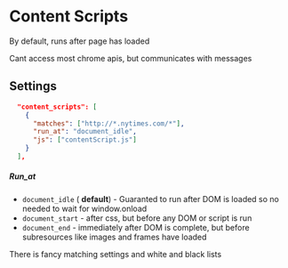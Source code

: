 # Content Scripts

By default, runs after page has loaded

Cant access most chrome apis, but communicates with messages

## Settings

```json
  "content_scripts": [
    {
      "matches": ["http://*.nytimes.com/*"],
      "run_at": "document_idle",
      "js": ["contentScript.js"]
    }
  ],
```

##### Run_at

- `document_idle` ( **default**) - Guaranted to run after DOM is loaded so no needed to wait for window.onload
- `document_start` - after css, but before any DOM or script is run
- `document_end` - immediately after DOM is complete, but before subresources like images and frames have loaded

There is fancy matching settings and white and black lists